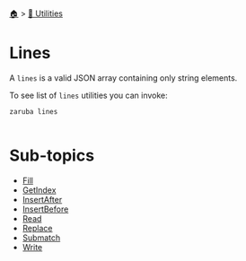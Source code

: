 <!--startTocHeader-->
[🏠](../../README.md) > [🔧 Utilities](../README.md)
# Lines
<!--endTocHeader-->

A `lines` is a valid JSON array containing only string elements.

To see list of `lines` utilities you can invoke:

<!--startCode-->
```bash
zaruba lines
```

```

```
<!--endCode-->

<!--startTocSubtopic-->
# Sub-topics
* [Fill](fill.md)
* [GetIndex](get-index.md)
* [InsertAfter](insert-after.md)
* [InsertBefore](insert-before.md)
* [Read](read.md)
* [Replace](replace.md)
* [Submatch](submatch.md)
* [Write](write.md)
<!--endTocSubtopic-->